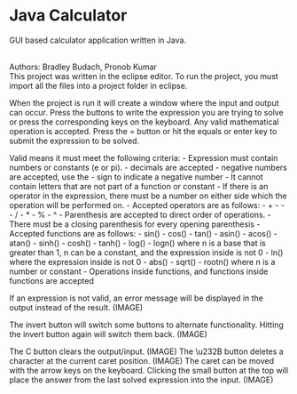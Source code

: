 # Java Calculator

GUI based calculator application written in Java.

<br>
Authors: Bradley Budach, Pronob Kumar
<br>
This project was written in the eclipse editor. To run the project, you must import all the files into a project folder in eclipse. 

When the project is run it will create a window where the input and output can occur.
Press the buttons to write the expression you are trying to solve or press the corresponding keys on the keyboard.
Any valid mathematical operation is accepted.
Press the = button or hit the equals or enter key to submit the expression to be solved.

Valid means it must meet the following criteria:
    - Expression must contain numbers or constants (e or pi). 
        - decimals are accepted
        - negative numbers are accepted, use the - sign to indicate a negative number
    - It cannot contain letters that are not part of a function or constant
    - If there is an operator in the expression, there must be a number on either side which the operation will be performed on. 
    - Accepted operators are as follows:
        - +
        - -
        - /
        - *
        - %
        - ^
    - Parenthesis are accepted to direct order of operations.
    - There must be a closing parenthesis for every opening parenthesis
    - Accepted functions are as follows:
        - sin()
        - cos()
        - tan()
        - asin()
        - acos()
        - atan()
        - sinh()
        - cosh()
        - tanh()
        - log()
        - logn() where n is a base that is greater than 1, n can be a constant, and the expression inside is not 0
        - ln() where the expression inside is not 0
        - abs()
        - sqrt()
        - rootn() where n is a number or constant
    - Operations inside functions, and functions inside functions are accepted

If an expression is not valid, an error message will be displayed in the output instead of the result.
(IMAGE)

The invert button will switch some buttons to alternate functionality. 
Hitting the invert button again will switch them back.
(IMAGE)

The C button clears the output/input.
(IMAGE)
The \u232B button deletes a character at the current caret position.
(IMAGE)
The caret can be moved with the arrow keys on the keyboard.
Clicking the small button at the top will place the answer from the last solved expression into the input.
(IMAGE)

